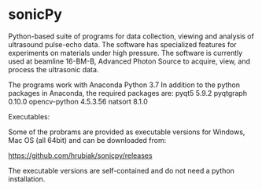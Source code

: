 # sonicPy
 
Python-based suite of programs for data collection, viewing and analysis of ultrasound pulse-echo data. The software has specialized features for experiments on materials under high pressure. The software is currently used at beamline 16-BM-B, Advanced Photon Source to acquire, view, and process the ultrasonic data.

The programs work with Anaconda Python 3.7 
In addition to the python packages in Anaconda, the required packages are: 
pyqt5 5.9.2 
pyqtgraph 0.10.0
opencv-python 4.5.3.56
natsort 8.1.0

Executables:

Some of the probrams are provided as executable versions for Windows, Mac OS (all 64bit) and can be downloaded from:

https://github.com/hrubiak/sonicpy/releases

The executable versions are self-contained and do not need a python installation.
